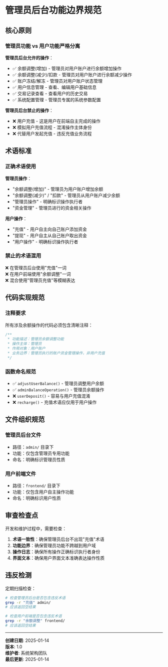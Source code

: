 # 管理员后台功能边界规范

## 核心原则

### 管理员功能 vs 用户功能严格分离

**管理员后台允许的操作**：
- ✅ 余额调整(增加) - 管理员对用户账户进行余额增加操作
- ✅ 余额调整(减少)/扣款 - 管理员对用户账户进行余额减少操作  
- ✅ 账户冻结/解冻 - 管理员对用户账户状态管理
- ✅ 用户信息管理 - 查看、编辑用户基础信息
- ✅ 交易记录查看 - 查看用户的历史交易
- ✅ 系统配置管理 - 管理员专属的系统参数配置

**管理员后台禁止的操作**：
- ❌ 用户充值 - 这是用户在前端自主完成的操作
- ❌ 模拟用户充值流程 - 混淆操作主体身份
- ❌ 代替用户发起充值 - 违反充值业务流程

## 术语标准

### 正确术语使用

**管理员操作**：
- "余额调整(增加)" - 管理员为用户账户增加余额
- "余额调整(减少)" / "扣款" - 管理员从用户账户减少余额
- "管理员操作" - 明确标识操作执行者
- "资金管理" - 管理员进行的资金相关操作

**用户操作**：
- "充值" - 用户自主向自己账户添加资金
- "提现" - 用户自主从自己账户取出资金
- "用户操作" - 明确标识操作执行者

### 禁止的术语混用

❌ 在管理员后台使用"充值"一词  
❌ 在用户前端使用"余额调整"一词  
❌ 混合使用"管理员充值"等模糊表达

## 代码实现规范

### 注释要求
所有涉及余额操作的代码必须包含清晰注释：
```javascript
/**
 * 功能描述：管理员余额调整功能
 * 操作主体：管理员
 * 作用对象：用户账户
 * 业务边界：管理员执行的账户资金管理操作，非用户充值
 */
```

### 函数命名规范
- ✅ `adjustUserBalance()` - 管理员调整用户余额
- ✅ `adminBalanceOperation()` - 管理员余额操作
- ❌ `userDeposit()` - 容易与用户充值混淆
- ❌ `recharge()` - 充值术语应仅用于用户操作

## 文件组织规范

### 管理员后台文件
- 路径：`admin/` 目录下
- 功能：仅包含管理员专用功能
- 命名：明确标识管理员性质

### 用户前端文件  
- 路径：`frontend/` 目录下
- 功能：仅包含用户自主操作功能
- 命名：明确标识用户性质

## 审查检查点

开发和维护过程中，需要检查：

1. **术语一致性**：确保管理员后台不出现"充值"术语
2. **功能边界**：确保管理员功能不跨越到用户域
3. **操作日志**：确保所有操作正确标识执行者身份
4. **界面文本**：确保用户界面文本准确表达操作性质

## 违反检测

定期扫描检查：
```bash
# 检查管理员后台是否包含违反术语
grep -r "充值" admin/
# 应该返回空结果

# 检查用户前端是否包含违反术语  
grep -r "余额调整" frontend/
# 应该返回空结果
```

---
**创建日期**: 2025-01-14  
**版本**: 1.0  
**维护者**: 系统架构团队  
**最后更新**: 2025-01-14
